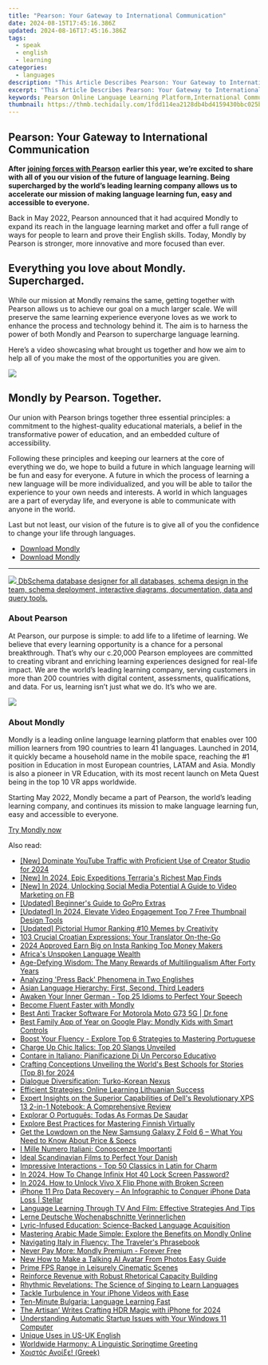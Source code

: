 ```yaml
---
title: "Pearson: Your Gateway to International Communication"
date: 2024-08-15T17:45:16.386Z
updated: 2024-08-16T17:45:16.386Z
tags:
  - speak
  - english
  - learning
categories:
  - languages
description: "This Article Describes Pearson: Your Gateway to International Communication"
excerpt: "This Article Describes Pearson: Your Gateway to International Communication"
keywords: Pearson Online Language Learning Platform,International Communication Courses by Pearson,Global English Proficiency with Pearson,Cross-Cultural Exchange Programs,Enhancing Your Career Through Effective Communication,Study Abroad and Language Immersion Course Options From Pearson,Professional International Business Communication Skills via Pearson
thumbnail: https://thmb.techidaily.com/1fdd114ea2128db4bd4159430bbc025b3427dd9f86fb321f8f952367f9434c16.jpg
---
```


## Pearson: Your Gateway to International Communication

**After** [**joining forces with Pearson**](https://shop.mondly.com/affiliate.php?ACCOUNT=ATISTUDI&AFFILIATE=108875&PATH=https://www.mondly.com?AFFILIATE=108875)   **earlier this year, we’re excited to share with all of you our vision of the future of language learning. Being supercharged by the world’s leading learning company allows us to accelerate our mission of making language learning fun, easy and accessible to everyone.**

 Back in May 2022, Pearson announced that it had acquired Mondly to expand its reach in the language learning market and offer a full range of ways for people to learn and prove their English skills. Today,  Mondly by Pearson is stronger, more innovative and more focused than ever.

## **Everything you love about Mondly. Supercharged.**

 While our mission at Mondly remains the same, getting together with Pearson allows us to achieve our goal on a much larger scale. We will preserve the same learning experience everyone loves as we work to enhance the process and technology behind it. The aim is to harness the power of both Mondly and Pearson to supercharge language learning.

 Here’s a video showcasing what brought us together and how we aim to help all of you make the most of the opportunities you are given.

<!-- affiliate ads begin -->
<a href="https://shop.copernic.com/order/checkout.php?PRODS=41033101&QTY=1&AFFILIATE=108875&CART=1"><img src="https://secure.2checkout.com/images/merchant/8d30aa96e72440759f74bd2306c1fa3d/Copernic-2023-Affiliate-728x90-Elite.png" border="0"></a>
<!-- affiliate ads end -->
## **Mondly by Pearson. Together.**

 Our union with Pearson brings together three essential principles: a commitment to the highest-quality educational materials, a belief in the transformative power of education, and an embedded culture of accessibility.

 Following these principles and keeping our learners at the core of everything we do, we hope to build a future in which language learning will be fun and easy for everyone. A future in which the process of learning a new language will be more individualized, and you will be able to tailor the experience to your own needs and interests. A world in which languages are a part of everyday life, and everyone is able to communicate with anyone in the world.

 Last but not least, our vision of the future is to give all of you the confidence to change your life through languages.

* [Download Mondly](https://www.facebook.com/sharer/sharer.php?u=https%3A%2F%2Fwww.mondly.com%2Fblog%2Fmondly-by-pearson%2F&t=Mondly+by+Pearson "Share on Facebook")
* [Download Mondly](https://shop.mondly.com/affiliate.php?ACCOUNT=ATISTUDI&AFFILIATE=108875&PATH=https://www.mondly.com?AFFILIATE=108875)

---

<!-- affiliate ads begin -->
<a href="https://shop.dbschema.com/order/checkout.php?PRODS=19867419&QTY=1&AFFILIATE=108875&CART=1"> <img src="https://secure.avangate.com/images/merchant/176b22bab4e94a28619ca2433b2ef241/products/1_icon256.png" border="0">
DbSchema database designer for all databases, schema design in the team, schema deployment, interactive diagrams, documentation, data and query tools. </a>
<!-- affiliate ads end -->
### **About Pearson**

 At Pearson, our purpose is simple: to add life to a lifetime of learning. We believe that every learning opportunity is a chance for a personal breakthrough. That’s why our c.20,000 Pearson employees are committed to creating vibrant and enriching learning experiences designed for real-life impact. We are the world’s leading learning company, serving customers in more than 200 countries with digital content, assessments, qualifications, and data. For us, learning isn’t just what we do. It’s who we are.

<!-- affiliate ads begin -->
<a href="https://shop.copernic.com/order/checkout.php?PRODS=41033091&QTY=1&AFFILIATE=108875&CART=1"><img src="https://secure.2checkout.com/images/merchant/8d30aa96e72440759f74bd2306c1fa3d/Copernic-2023-Affiliate-728x90-Advanced.png" border="0"></a>
<!-- affiliate ads end -->
### **About Mondly**

 Mondly is a leading online language learning platform that enables over 100 million learners from 190 countries to learn 41 languages. Launched in 2014, it quickly became a household name in the mobile space, reaching the #1 position in Education in most European countries, LATAM and Asia. Mondly is also a pioneer in VR Education, with its most recent launch on Meta Quest being in the top 10 VR apps worldwide.

 Starting May 2022, Mondly became a part of Pearson, the world’s leading learning company, and continues its mission to make language learning fun, easy and accessible to everyone.

[Try Mondly now](https://adjt.mondly.com/5ixfg4k?campaign=blog-post-id-7051&fallback=https%3A%2F%2Fapp.mondly.com%3Futm%5Fmedium%3Dblog%5Fblog-post-id-7051%26utm%5Fsource%3Dblog-post-id-7051&redirect%5Fmacos=https%3A%2F%2Fapp.mondly.com%3Futm%5Fmedium%3Dblog%5Fblog-post-id-7051%26utm%5Fsource%3Dblog-post-id-7051&redirect%5Fandroid=https%3A%2F%2Fplay.google.com%2Fstore%2Fapps%2Fdetails%3Fid%3Dcom.atistudios.mondly.languages%3Futm%5Fmedium%3Dblog%5Fblog-post-id-7051%26utm%5Fsource%3Dblog-post-id-7051&redirect%5Fios=https%3A%2F%2Fapps.apple.com%2Fapp%2Fapple-store%2Fid987873536%3Fpt%3D78954800%26ct%3Dblog-post-id-7051%26mt%3D8 "Try Mondly now")

<ins class="adsbygoogle"
     style="display:block"
     data-ad-format="autorelaxed"
     data-ad-client="ca-pub-7571918770474297"
     data-ad-slot="1223367746"></ins>



<ins class="adsbygoogle"
     style="display:block"
     data-ad-client="ca-pub-7571918770474297"
     data-ad-slot="8358498916"
     data-ad-format="auto"
     data-full-width-responsive="true"></ins>

<span class="atpl-alsoreadstyle">Also read:</span>
<div><ul>
<li><a href="https://facebook-video-footage.techidaily.com/new-dominate-youtube-traffic-with-proficient-use-of-creator-studio-for-2024/"><u>[New] Dominate YouTube Traffic with Proficient Use of Creator Studio for 2024</u></a></li>
<li><a href="https://screen-sharing-recording.techidaily.com/new-in-2024-epic-expeditions-terrarias-richest-map-finds/"><u>[New] In 2024, Epic Expeditions  Terraria's Richest Map Finds</u></a></li>
<li><a href="https://facebook-video-recording.techidaily.com/new-in-2024-unlocking-social-media-potential-a-guide-to-video-marketing-on-fb/"><u>[New] In 2024, Unlocking Social Media Potential  A Guide to Video Marketing on FB</u></a></li>
<li><a href="https://extra-tips.techidaily.com/updated-beginners-guide-to-gopro-extras/"><u>[Updated] Beginner's Guide to GoPro Extras</u></a></li>
<li><a href="https://facebook-video-share.techidaily.com/updated-in-2024-elevate-video-engagement-top-7-free-thumbnail-design-tools/"><u>[Updated] In 2024, Elevate Video Engagement  Top 7 Free Thumbnail Design Tools</u></a></li>
<li><a href="https://extra-approaches.techidaily.com/updated-pictorial-humor-ranking-10-memes-by-creativity/"><u>[Updated] Pictorial Humor  Ranking #10 Memes by Creativity</u></a></li>
<li><a href="https://mondly-stories.techidaily.com/1719580138450-103-crucial-croatian-expressions-your-translator-on-the-go/"><u>103 Crucial Croatian Expressions: Your Translator On-the-Go</u></a></li>
<li><a href="https://instagram-video-recordings.techidaily.com/2024-approved-earn-big-on-insta-ranking-top-money-makers/"><u>2024 Approved  Earn Big on Insta  Ranking Top Money Makers</u></a></li>
<li><a href="https://mondly-stories.techidaily.com/africas-unspoken-language-wealth/"><u>Africa's Unspoken Language Wealth</u></a></li>
<li><a href="https://mondly-stories.techidaily.com/age-defying-wisdom-the-many-rewards-of-multilingualism-after-forty-years/"><u>Age-Defying Wisdom: The Many Rewards of Multilingualism After Forty Years</u></a></li>
<li><a href="https://mondly-stories.techidaily.com/analyzing-press-back-phenomena-in-two-englishes/"><u>Analyzing 'Press Back' Phenomena in Two Englishes</u></a></li>
<li><a href="https://mondly-stories.techidaily.com/asian-language-hierarchy-first-second-third-leaders/"><u>Asian Language Hierarchy: First, Second, Third Leaders</u></a></li>
<li><a href="https://mondly-stories.techidaily.com/awaken-your-inner-german-top-25-idioms-to-perfect-your-speech/"><u>Awaken Your Inner German - Top 25 Idioms to Perfect Your Speech</u></a></li>
<li><a href="https://mondly-stories.techidaily.com/become-fluent-faster-with-mondly/"><u>Become Fluent Faster with Mondly</u></a></li>
<li><a href="https://android-location-track.techidaily.com/best-anti-tracker-software-for-motorola-moto-g73-5g-drfone-by-drfone-virtual-android/"><u>Best Anti Tracker Software For Motorola Moto G73 5G | Dr.fone</u></a></li>
<li><a href="https://mondly-stories.techidaily.com/1719578225003-best-family-app-of-year-on-google-play-mondly-kids-with-smart-controls/"><u>Best Family App of Year on Google Play: Mondly Kids with Smart Controls</u></a></li>
<li><a href="https://mondly-stories.techidaily.com/boost-your-fluency-explore-top-6-strategies-to-mastering-portuguese/"><u>Boost Your Fluency - Explore Top 6 Strategies to Mastering Portuguese</u></a></li>
<li><a href="https://mondly-stories.techidaily.com/charge-up-chic-italics-top-20-slangs-unveiled/"><u>Charge Up Chic Italics: Top 20 Slangs Unveiled</u></a></li>
<li><a href="https://mondly-stories.techidaily.com/contare-in-italiano-pianificazione-di-un-percorso-educativo/"><u>Contare in Italiano: Pianificazione Di Un Percorso Educativo</u></a></li>
<li><a href="https://extra-lessons.techidaily.com/crafting-conceptions-unveiling-the-worlds-best-schools-for-stories-top-8-for-2024/"><u>Crafting Conceptions  Unveiling the World's Best Schools for Stories (Top 8) for 2024</u></a></li>
<li><a href="https://mondly-stories.techidaily.com/dialogue-diversification-turko-korean-nexus/"><u>Dialogue Diversification: Turko-Korean Nexus</u></a></li>
<li><a href="https://mondly-stories.techidaily.com/efficient-strategies-online-learning-lithuanian-success/"><u>Efficient Strategies: Online Learning Lithuanian Success</u></a></li>
<li><a href="https://buynow-marvelous.techidaily.com/expert-insights-on-the-superior-capabilities-of-dells-revolutionary-xps-13-2-in-1-notebook-a-comprehensive-review/"><u>Expert Insights on the Superior Capabilities of Dell's Revolutionary XPS 13 2-in-1 Notebook: A Comprehensive Review</u></a></li>
<li><a href="https://mondly-stories.techidaily.com/explorar-o-portugues-todas-as-formas-de-saudar/"><u>Explorar O Português: Todas As Formas De Saudar</u></a></li>
<li><a href="https://mondly-stories.techidaily.com/explore-best-practices-for-mastering-finnish-virtually/"><u>Explore Best Practices for Mastering Finnish Virtually</u></a></li>
<li><a href="https://tech-recovery.techidaily.com/get-the-lowdown-on-the-new-samsung-galaxy-z-fold-6-what-you-need-to-know-about-price-and-specs/"><u>Get the Lowdown on the New Samsung Galaxy Z Fold 6 – What You Need to Know About Price & Specs</u></a></li>
<li><a href="https://mondly-stories.techidaily.com/i-mille-numero-italiani-conoscenze-importanti/"><u>I Mille Numero Italiani: Conoscenze Importanti</u></a></li>
<li><a href="https://mondly-stories.techidaily.com/ideal-scandinavian-films-to-perfect-your-danish/"><u>Ideal Scandinavian Films to Perfect Your Danish</u></a></li>
<li><a href="https://mondly-stories.techidaily.com/impressive-interactions-top-50-classics-in-latin-for-charm/"><u>Impressive Interactions - Top 50 Classics in Latin for Charm</u></a></li>
<li><a href="https://unlock-android.techidaily.com/in-2024-how-to-change-infinix-hot-40-lock-screen-password-by-drfone-android/"><u>In 2024, How To Change Infinix Hot 40 Lock Screen Password?</u></a></li>
<li><a href="https://android-unlock.techidaily.com/in-2024-how-to-unlock-vivo-x-flip-phone-with-broken-screen-by-drfone-android/"><u>In 2024, How to Unlock Vivo X Flip Phone with Broken Screen</u></a></li>
<li><a href="https://review-topics.techidaily.com/iphone-11-pro-data-recovery-an-infographic-to-conquer-iphone-data-loss-stellar-by-stellar-data-recovery-ios-iphone-data-recovery/"><u>iPhone 11 Pro Data Recovery – An Infographic to Conquer iPhone Data Loss | Stellar</u></a></li>
<li><a href="https://mondly-stories.techidaily.com/language-learning-through-tv-and-film-effective-strategies-and-tips/"><u>Language Learning Through TV And Film: Effective Strategies And Tips</u></a></li>
<li><a href="https://mondly-stories.techidaily.com/lerne-deutsche-wochenabschnitte-verinnerlichen/"><u>Lerne Deutsche Wochenabschnitte Verinnerlichen</u></a></li>
<li><a href="https://mondly-stories.techidaily.com/lyric-infused-education-science-backed-language-acquisition/"><u>Lyric-Infused Education: Science-Backed Language Acquisition</u></a></li>
<li><a href="https://mondly-stories.techidaily.com/mastering-arabic-made-simple-explore-the-benefits-on-mondly-online/"><u>Mastering Arabic Made Simple: Explore the Benefits on Mondly Online</u></a></li>
<li><a href="https://mondly-stories.techidaily.com/navigating-italy-in-fluency-the-travelers-phrasebook/"><u>Navigating Italy in Fluency: The Traveler's Phrasebook</u></a></li>
<li><a href="https://mondly-stories.techidaily.com/never-pay-more-mondly-premium-forever-free/"><u>Never Pay More: Mondly Premium - Forever Free</u></a></li>
<li><a href="https://ai-topics.techidaily.com/new-how-to-make-a-talking-ai-avatar-from-photos-easy-guide/"><u>New How to Make a Talking AI Avatar From Photos Easy Guide</u></a></li>
<li><a href="https://extra-lessons.techidaily.com/prime-fps-range-in-leisurely-cinematic-scenes/"><u>Prime FPS Range in Leisurely Cinematic Scenes</u></a></li>
<li><a href="https://mondly-stories.techidaily.com/reinforce-revenue-with-robust-rhetorical-capacity-building/"><u>Reinforce Revenue with Robust Rhetorical Capacity Building</u></a></li>
<li><a href="https://mondly-stories.techidaily.com/rhythmic-revelations-the-science-of-singing-to-learn-languages/"><u>Rhythmic Revelations: The Science of Singing to Learn Languages</u></a></li>
<li><a href="https://extra-tips.techidaily.com/tackle-turbulence-in-your-iphone-videos-with-ease/"><u>Tackle Turbulence in Your iPhone Videos with Ease</u></a></li>
<li><a href="https://mondly-stories.techidaily.com/ten-minute-bulgaria-language-learning-fast/"><u>Ten-Minute Bulgaria: Language Learning Fast</u></a></li>
<li><a href="https://some-skills.techidaily.com/the-artisan-writes-crafting-hdr-magic-with-iphone-for-2024/"><u>The Artisan’ Writes  Crafting HDR Magic with iPhone for 2024</u></a></li>
<li><a href="https://win-howtos.techidaily.com/understanding-automatic-startup-issues-with-your-windows-11-computer/"><u>Understanding Automatic Startup Issues with Your Windows 11 Computer</u></a></li>
<li><a href="https://mondly-stories.techidaily.com/unique-uses-in-us-uk-english/"><u>Unique Uses in US-UK English</u></a></li>
<li><a href="https://mondly-stories.techidaily.com/worldwide-harmony-a-linguistic-springtime-greeting/"><u>Worldwide Harmony: A Linguistic Springtime Greeting</u></a></li>
<li><a href="https://mondly-stories.techidaily.com/xristos-anoi3e-greek/"><u>Χριστός Ανοίξε! (Greek)</u></a></li>
</ul></div>
